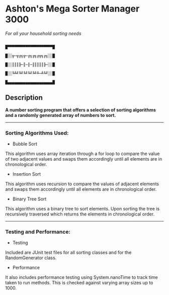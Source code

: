 # Ashton's Mega Sorter Manager 3000
*For all your household sorting needs*

                                                      █▀▀▀▀▀▀▀▀▀▀▀▀▀▀▀▀▀▀▀▀█
                                                      █░░╦─╦╔╗╦─╔╗╔╗╔╦╗╔╗░░█
                                                      █░░║║║╠─║─║─║║║║║╠─░░█
                                                      █░░╚╩╝╚╝╚╝╚╝╚╝╩─╩╚╝░░█
                                                      █▄▄▄▄▄▄▄▄▄▄▄▄▄▄▄▄▄▄▄▄█
                
<h2>Description</h2>

**A number sorting program that offers a selection of sorting algorithms and a randomly generated array of numbers to sort.**

---

<h3>Sorting Algorithms Used:</h3>

- Bubble Sort

This algorithm uses array iteration through a for loop to compare the value of two adjacent values and swaps them accordingly until all elements are in chronological order.

- Insertion Sort

This algorithm uses recursion to compare the values of adjacent elements and swaps them accordingly until all elements are in chronological order.

- Binary Tree Sort

This algorithm uses a binary tree to sort elements. Upon sorting the tree is recursively traversed which returns the elements in chronological order.

---

<h3>Testing and Performance:</h3>

- Testing

Included are JUnit test files for all sorting classes and for the RandomGenerator class.

- Performance

It also includes performance testing using System.nanoTime to track time taken to run methods. This is checked against varying array sizes up to 1000.

